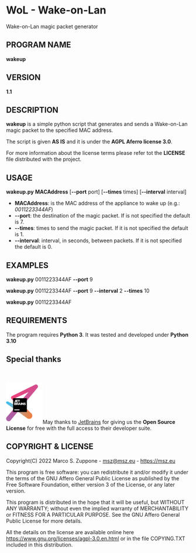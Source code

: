 # WoL - Wake-on-Lan
Wake-on-Lan magic packet generator

## PROGRAM NAME
 **wakeup**
## VERSION

**1.1**

## DESCRIPTION
**wakeup** is a simple python script that generates and sends a Wake-on-Lan magic packet to the specified MAC address.

The script is given **AS IS** and it is under the **AGPL Aferro license 3.0**.

For more information about the license terms please refer tot the **LICENSE** file distributed with the project.
## USAGE

**wakeup.py** **MACAddress** [**--port** port] [**--times** times] [**--interval** interval]
- **MACAddress**: is the MAC address of the appliance to wake up (e.g.: *0011223344AF*)
- **--port**: the destination of the magic packet. If is not specified the default is 7.
- **--times**: times to send the magic packet. If it is not specified the default is 1.
- **--interval**: interval, in seconds, between packets. If it is not specified the default is 0.
## EXAMPLES

**wakeup.py** 0011223344AF **--port** 9

**wakeup.py** 0011223344AF **--port** 9 **--interval** 2 **--times** 10

**wakeup.py** 0011223344AF

## REQUIREMENTS
The program requires **Python 3**. It was tested and developed under **Python 3.10**

## Special thanks
&nbsp;

<a href="https://www.jetbrains.com/?from=WoL"><img src=images/jetbrains-variant-3.png width=100></a>May thanks to <a href="https://www.jetbrains.com/?from=WoL">JetBrains</a> for giving us the <b>Open Source License</b> for free with the full access to their developer suite.

## COPYRIGHT & LICENSE
  Copyright(C) 2022  Marco S. Zuppone - msz@msz.eu - https://msz.eu

  This program is free software: you can redistribute it and/or modify
  it under the terms of the GNU Affero General Public License as
  published by the Free Software Foundation, either version 3 of the
  License, or any later version.

  This program is distributed in the hope that it will be useful,
   but WITHOUT ANY WARRANTY; without even the implied warranty of
   MERCHANTABILITY or FITNESS FOR A PARTICULAR PURPOSE. See the
   GNU Affero General Public License for more details.
   
   All the details on the license are available online 
   here https://www.gnu.org/licenses/agpl-3.0.en.html or in the 
   file COPYING.TXT included in this distribution.
